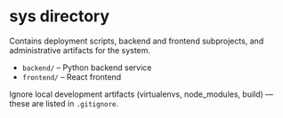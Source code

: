 sys directory
=============

Contains deployment scripts, backend and frontend subprojects, and administrative artifacts for the system.

- `backend/` – Python backend service
- `frontend/` – React frontend

Ignore local development artifacts (virtualenvs, node_modules, build) — these are listed in `.gitignore`.
